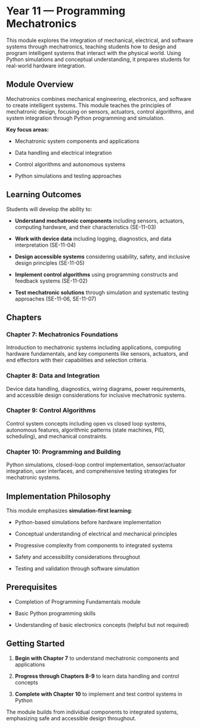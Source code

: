 # Year 11 — Programming Mechatronics

This module explores the integration of mechanical, electrical, and software systems through mechatronics, teaching students how to design and program intelligent systems that interact with the physical world. Using Python simulations and conceptual understanding, it prepares students for real-world hardware integration.

## Module Overview

Mechatronics combines mechanical engineering, electronics, and software to create intelligent systems. This module teaches the principles of mechatronic design, focusing on sensors, actuators, control algorithms, and system integration through Python programming and simulation.

**Key focus areas:**

- Mechatronic system components and applications

- Data handling and electrical integration

- Control algorithms and autonomous systems

- Python simulations and testing approaches

## Learning Outcomes

Students will develop the ability to:

- **Understand mechatronic components** including sensors, actuators, computing hardware, and their characteristics (SE-11-03)

- **Work with device data** including logging, diagnostics, and data interpretation (SE-11-04)

- **Design accessible systems** considering usability, safety, and inclusive design principles (SE-11-05)

- **Implement control algorithms** using programming constructs and feedback systems (SE-11-02)

- **Test mechatronic solutions** through simulation and systematic testing approaches (SE-11-06, SE-11-07)

## Chapters

### Chapter 7: Mechatronics Foundations

Introduction to mechatronic systems including applications, computing hardware fundamentals, and key components like sensors, actuators, and end effectors with their capabilities and selection criteria.

### Chapter 8: Data and Integration

Device data handling, diagnostics, wiring diagrams, power requirements, and accessible design considerations for inclusive mechatronic systems.

### Chapter 9: Control Algorithms

Control system concepts including open vs closed loop systems, autonomous features, algorithmic patterns (state machines, PID, scheduling), and mechanical constraints.

### Chapter 10: Programming and Building

Python simulations, closed-loop control implementation, sensor/actuator integration, user interfaces, and comprehensive testing strategies for mechatronic systems.

## Implementation Philosophy

This module emphasizes **simulation-first learning**:

- Python-based simulations before hardware implementation

- Conceptual understanding of electrical and mechanical principles

- Progressive complexity from components to integrated systems

- Safety and accessibility considerations throughout

- Testing and validation through software simulation

## Prerequisites

- Completion of Programming Fundamentals module

- Basic Python programming skills

- Understanding of basic electronics concepts (helpful but not required)

## Getting Started

1. **Begin with Chapter 7** to understand mechatronic components and applications

2. **Progress through Chapters 8-9** to learn data handling and control concepts

3. **Complete with Chapter 10** to implement and test control systems in Python

The module builds from individual components to integrated systems, emphasizing safe and accessible design throughout.
